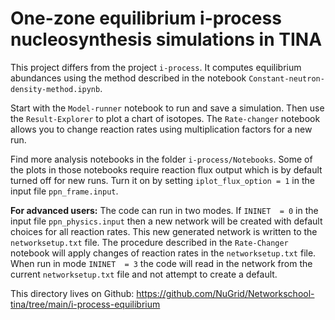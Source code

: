 # One-zone equilibrium i-process nucleosynthesis simulations in TINA

This project differs from the project `i-process`. It computes equilibrium abundances using the method
described in the notebook `Constant-neutron-density-method.ipynb`.

Start with the `Model-runner` notebook to run and save a simulation. Then use the `Result-Explorer` to plot a chart of isotopes. The `Rate-changer` notebook allows you to change reaction rates using multiplication factors for a new run.

Find more analysis notebooks in the folder `i-process/Notebooks`. Some of the
plots in those notebooks require reaction flux output which is by default turned off for new
runs. Turn it on by setting `iplot_flux_option = 1` in the input file
`ppn_frame.input`. 

**For advanced users:** The code can run in two modes. If `ININET  = 0` in the input file `ppn_physics.input` then a new network will be created with default choices for all reaction rates. This new generated network is written to the `networksetup.txt` file. The procedure described in the `Rate-Changer` notebook will apply changes of reaction rates in the `networksetup.txt` file. When run in mode `ININET  = 3` the code will read in the network from the current `networksetup.txt` file and not attempt to create a default. 
 
 This directory lives on Github: https://github.com/NuGrid/Networkschool-tina/tree/main/i-process-equilibrium
